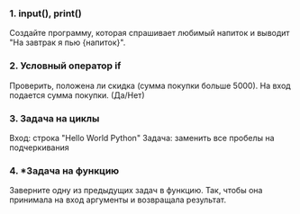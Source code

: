 ### 1. input(), print()

Создайте программу, которая спрашивает любимый напиток и выводит "На завтрак я пью {напиток}".

### 2. Условный оператор if

Проверить, положена ли скидка (сумма покупки больше 5000). На вход подается сумма покупки. (Да/Нет)

### 3. Задача на циклы

Вход: строка "Hello World Python"
Задача: заменить все пробелы на подчеркивания

### 4. *Задача на функцию

Заверните одну из предыдущих задач в функцию. Так, чтобы она принимала на вход аргументы и возвращала результат.